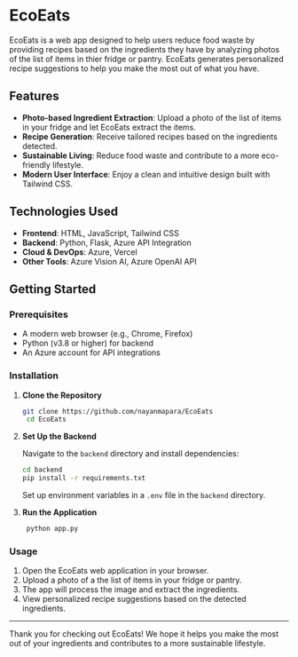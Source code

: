 # EcoEats

EcoEats is a web app designed to help users reduce food waste by providing recipes based on the ingredients they have by analyzing photos of the list of items in thier fridge or pantry. EcoEats generates personalized recipe suggestions to help you make the most out of what you have.

## Features

- **Photo-based Ingredient Extraction**: Upload a photo of the list of items in your fridge and let EcoEats extract the items.
- **Recipe Generation**: Receive tailored recipes based on the ingredients detected.
- **Sustainable Living**: Reduce food waste and contribute to a more eco-friendly lifestyle.
- **Modern User Interface**: Enjoy a clean and intuitive design built with Tailwind CSS.

## Technologies Used

- **Frontend**: HTML, JavaScript, Tailwind CSS
- **Backend**: Python, Flask, Azure API Integration
- **Cloud & DevOps**: Azure, Vercel
- **Other Tools**: Azure Vision AI, Azure OpenAI API

## Getting Started

### Prerequisites

- A modern web browser (e.g., Chrome, Firefox)
- Python (v3.8 or higher) for backend
- An Azure account for API integrations

### Installation

1. **Clone the Repository**

   ```bash
   git clone https://github.com/nayanmapara/EcoEats
    cd EcoEats
   ```

2. **Set Up the Backend**

   Navigate to the `backend` directory and install dependencies:

   ```bash
   cd backend
   pip install -r requirements.txt
   ```

   Set up environment variables in a `.env` file in the `backend` directory.

3. **Run the Application**

   ```bash
    python app.py
    ```

### Usage

1. Open the EcoEats web application in your browser.
2. Upload a photo of a the list of items in your fridge or pantry.
3. The app will process the image and extract the ingredients.
4. View personalized recipe suggestions based on the detected ingredients.

---

Thank you for checking out EcoEats! We hope it helps you make the most out of your ingredients and contributes to a more sustainable lifestyle.
